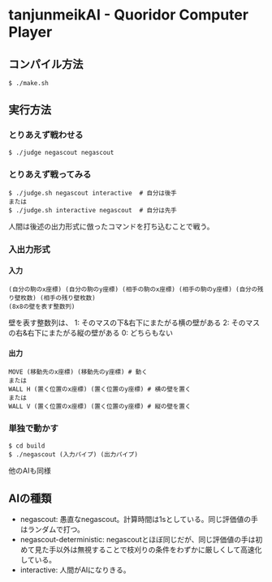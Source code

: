 # tanjunmeikAI - Quoridor Computer Player

## コンパイル方法 
```
$ ./make.sh
```

## 実行方法
### とりあえず戦わせる
```
$ ./judge negascout negascout
```
### とりあえず戦ってみる
```
$ ./judge.sh negascout interactive  # 自分は後手
または
$ ./judge.sh interactive negascout  # 自分は先手

```
人間は後述の出力形式に倣ったコマンドを打ち込むことで戦う。

### 入出力形式

#### 入力
```
(自分の駒のx座標) (自分の駒のy座標) (相手の駒のx座標) (相手の駒のy座標) (自分の残り壁枚数) (相手の残り壁枚数)
(8x8の壁を表す整数列)
```
壁を表す整数列は、
1: そのマスの下&右下にまたがる横の壁がある
2: そのマスの右&右下にまたがる縦の壁がある
0: どちらもない

#### 出力

```
MOVE (移動先のx座標) (移動先のy座標) # 動く
または
WALL H (置く位置のx座標) (置く位置のy座標) # 横の壁を置く
または
WALL V (置く位置のx座標) (置く位置のy座標) # 縦の壁を置く
```

### 単独で動かす
```
$ cd build
$ ./negascout (入力パイプ) (出力パイプ)
```
他のAIも同様

## AIの種類
* negascout: 愚直なnegascout。計算時間は1sとしている。同じ評価値の手はランダムで打つ。
* negascout-deterministic: negascoutとほぼ同じだが、同じ評価値の手は初めて見た手以外は無視することで枝刈りの条件をわずかに厳しくして高速化している。
* interactive: 人間がAIになりきる。


